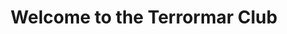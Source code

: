 ---
title : "Welcome to the Terrormar Club"
# full screen navigation
first_name : "Terrormar"
last_name : "Club"
bg_image : "images/slider/Alderney1.jpg"
# animated text loop
occupations:
- "Du pain .."
- "Du vin .."
- "Du boursin."

# slider background image loop
slider_images:
# - "images/slider/Alderney65.jpg"
# - "images/slider/Alderney66.jpg"
# - "images/slider/Alderney67.jpg"
# - "images/slider/Alderney68.jpg"
# - "images/slider/Alderney69.jpg"
# - "images/slider/Alderney70.jpg"
# - "images/slider/Alderney71.jpg"
# - "images/slider/Alderney72.jpg"
# - "images/slider/Alderney73.jpg"
# - "images/slider/Alderney74.jpg"
# - "images/slider/Alderney75.jpg"
# - "images/slider/Alderney76.jpg"
# - "images/slider/Alderney3.jpg"
# - "images/slider/Alderney15.jpg"
# - "images/slider/Alderney42.jpg"
# - "images/slider/Alderney55.jpg"
# - "images/slider/Alderney54.jpg"
# - "images/slider/Alderney12.jpg"
# - "images/slider/Alderney2.jpg"
# - "images/slider/Alderney13.jpg"
# - "images/slider/Alderney58.jpg"
# - "images/slider/Alderney64.jpg"
# - "images/slider/Alderney1.jpg"
# - "images/slider/Alderney24.jpg"
# - "images/slider/Alderney51.jpg"
# - "images/slider/Alderney16.jpg"
# - "images/slider/Alderney22.jpg"
# - "images/slider/Alderney44.jpg"
# - "images/slider/Alderney37.jpg"
# - "images/slider/Alderney41.jpg"
# - "images/slider/Alderney61.jpg"
# - "images/slider/Alderney14.jpg"
# - "images/slider/Alderney11.jpg"
# - "images/slider/Alderney6.jpg"
# - "images/slider/Alderney39.jpg"
# - "images/slider/Alderney57.jpg"
# - "images/slider/Alderney63.jpg"
# - "images/slider/Alderney19.jpg"
# - "images/slider/Alderney7.jpg"
# - "images/slider/Alderney56.jpg"
# - "images/slider/Alderney17.jpg"
# - "images/slider/Alderney34.jpg"
# - "images/slider/Alderney5.jpg"
# - "images/slider/Alderney27.jpg"
# - "images/slider/Alderney33.jpg"
# - "images/slider/Alderney48.jpg"
# - "images/slider/Alderney62.jpg"
# - "images/slider/Alderney35.jpg"
# - "images/slider/Alderney49.jpg"
# - "images/slider/Alderney52.jpg"
# - "images/slider/Alderney53.jpg"
# - "images/slider/Alderney31.jpg"
# - "images/slider/Alderney32.jpg"
# - "images/slider/Alderney50.jpg"
# - "images/slider/Alderney23.jpg"
# - "images/slider/Alderney46.jpg"
# - "images/slider/Alderney38.jpg"
# - "images/slider/Alderney8.jpg"
# - "images/slider/Alderney43.jpg"
# - "images/slider/Alderney18.jpg"
# - "images/slider/Alderney10.jpg"
# - "images/slider/Alderney21.jpg"
# - "images/slider/Alderney36.jpg"
# - "images/slider/Alderney47.jpg"
# - "images/slider/Alderney40.jpg"
# - "images/slider/Alderney45.jpg"
# - "images/slider/Alderney9.jpg"
# - "images/slider/Alderney30.jpg"
# - "images/slider/Alderney25.jpg"
# - "images/slider/Alderney29.jpg"
# - "images/slider/Alderney28.jpg"
# - "images/slider/Alderney20.jpg"
# - "images/slider/Alderney60.jpg"
# - "images/slider/Alderney59.jpg"
# - "images/slider/Alderney26.jpg"

# - "images/slider/Alderney1.jpg"
# - "images/slider/Alderney2.jpg"
# - "images/slider/Alderney3.jpg"
- "images/slider/Alderney5.jpg"
- "images/slider/Alderney6.jpg"
- "images/slider/Alderney7.jpg"
- "images/slider/Alderney8.jpg"
- "images/slider/Alderney9.jpg"
- "images/slider/Alderney10.jpg"
- "images/slider/Alderney11.jpg"
- "images/slider/Alderney12.jpg"
- "images/slider/Alderney13.jpg"
- "images/slider/Alderney14.jpg"
- "images/slider/Alderney15.jpg"
- "images/slider/Alderney16.jpg"
- "images/slider/Alderney17.jpg"
- "images/slider/Alderney18.jpg"
- "images/slider/Alderney19.jpg"
- "images/slider/Alderney20.jpg"
- "images/slider/Alderney21.jpg"
- "images/slider/Alderney22.jpg"
- "images/slider/Alderney23.jpg"
- "images/slider/Alderney24.jpg"
- "images/slider/Alderney25.jpg"
- "images/slider/Alderney26.jpg"
- "images/slider/Alderney27.jpg"
- "images/slider/Alderney28.jpg"
- "images/slider/Alderney29.jpg"
- "images/slider/Alderney30.jpg"
- "images/slider/Alderney31.jpg"
- "images/slider/Alderney32.jpg"
- "images/slider/Alderney33.jpg"
- "images/slider/Alderney34.jpg"
- "images/slider/Alderney35.jpg"
- "images/slider/Alderney36.jpg"
- "images/slider/Alderney37.jpg"
- "images/slider/Alderney38.jpg"
- "images/slider/Alderney39.jpg"
- "images/slider/Alderney40.jpg"
- "images/slider/Alderney41.jpg"
- "images/slider/Alderney42.jpg"
- "images/slider/Alderney43.jpg"
- "images/slider/Alderney44.jpg"
- "images/slider/Alderney45.jpg"
- "images/slider/Alderney46.jpg"
- "images/slider/Alderney47.jpg"
- "images/slider/Alderney48.jpg"
- "images/slider/Alderney49.jpg"
- "images/slider/Alderney50.jpg"
- "images/slider/Alderney51.jpg"
- "images/slider/Alderney52.jpg"
- "images/slider/Alderney53.jpg"
- "images/slider/Alderney54.jpg"
- "images/slider/Alderney55.jpg"
- "images/slider/Alderney56.jpg"
- "images/slider/Alderney57.jpg"
- "images/slider/Alderney58.jpg"
# - "images/slider/Alderney59.jpg"
- "images/slider/Alderney60.jpg"
- "images/slider/Alderney61.jpg"
- "images/slider/Alderney62.jpg"
- "images/slider/Alderney63.jpg"
- "images/slider/Alderney64.jpg"
- "images/slider/Alderney65.jpg"
- "images/slider/Alderney66.jpg"
- "images/slider/Alderney67.jpg"
- "images/slider/Alderney68.jpg"
- "images/slider/Alderney69.jpg"
- "images/slider/Alderney70.jpg"
- "images/slider/Alderney71.jpg"
- "images/slider/Alderney72.jpg"
- "images/slider/Alderney73.jpg"
- "images/slider/Alderney74.jpg"
- "images/slider/Alderney75.jpg"
- "images/slider/Alderney76.jpg"

# button
button:
  enable : true
  label : "CONTACT US"
  link : "#contact"


# custom style
custom_class: "" 
custom_attributes: "" 
custom_css: ""

---